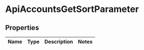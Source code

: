 
# ApiAccountsGetSortParameter

## Properties
Name | Type | Description | Notes
------------ | ------------- | ------------- | -------------



